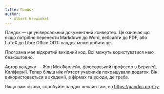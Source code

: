 ```yaml
---
title: Пандок
author:
  - Albert Krewinkel
---
```


Пандок — це універсальний документний конвертер.
Це означає що якщо потрібно перенести Markdown до Word, вебсайти до PDF, або LaTeX до Libre Office ODT:
пандок може робити це.

Програма має відкритий вихідний код. Всі можуть користуватися нею безкоштовно.

Автор пандоку — Жон МекФарлейн, філосовський професор в Берклей, Каліфорнії.  Тепер більш ніж п'ятсот учасників покращували додаток. Він використовається в академії, в фірмах та всюди, де треба.

Якщо вам цікаво, спробуйте пандок онлайн там, на https://pandoc.org/try

